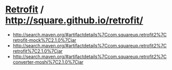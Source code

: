 [Retrofit](http://square.github.io/retrofit/) / <http://square.github.io/retrofit/>
==
+ http://search.maven.org/#artifactdetails%7Ccom.squareup.retrofit2%7Cretrofit-mock%7C2.1.0%7Cjar
+ http://search.maven.org/#artifactdetails%7Ccom.squareup.retrofit2%7Cretrofit%7C2.1.0%7Cjar
+ http://search.maven.org/#artifactdetails%7Ccom.squareup.retrofit2%7Cconverter-moshi%7C2.1.0%7Cjar
